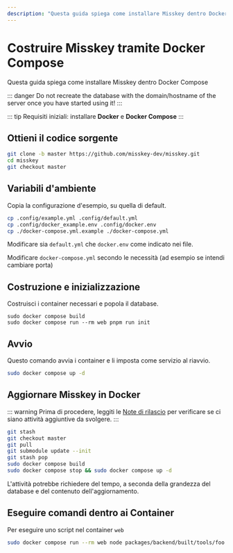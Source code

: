 ```yaml
---
description: "Questa guida spiega come installare Misskey dentro Docker"
---
```


# Costruire Misskey tramite Docker Compose

Questa guida spiega come installare Misskey dentro Docker Compose

::: danger
Do not recreate the database with the domain/hostname of the server once you have started using it!
:::

::: tip
Requisiti iniziali: installare **Docker** e **Docker Compose**
:::

## Ottieni il codice sorgente

```sh
git clone -b master https://github.com/misskey-dev/misskey.git
cd misskey
git checkout master
```

## Variabili d'ambiente

Copia la configurazione d'esempio, su quella di default.

```sh
cp .config/example.yml .config/default.yml
cp .config/docker_example.env .config/docker.env
cp ./docker-compose.yml.example ./docker-compose.yml
```

Modificare sia `default.yml` che `docker.env` come indicato nei file.

Modificare `docker-compose.yml` secondo le necessità (ad esempio se intendi cambiare porta)

## Costruzione e inizializzazione

Costruisci i container necessari e popola il database.

```shell
sudo docker compose build
sudo docker compose run --rm web pnpm run init
```

## Avvio

Questo comando avvia i container e li imposta come servizio al riavvio.

```sh
sudo docker compose up -d
```

## Aggiornare Misskey in Docker

::: warning
Prima di procedere, leggiti le [Note di rilascio](https://github.com/misskey-dev/misskey/blob/master/CHANGELOG.md) per verificare se ci siano attività aggiuntive da svolgere.
:::

```sh
git stash
git checkout master
git pull
git submodule update --init
git stash pop
sudo docker compose build
sudo docker compose stop && sudo docker compose up -d
```

L'attività potrebbe richiedere del tempo, a seconda della grandezza del database e del contenuto dell'aggiornamento.

## Eseguire comandi dentro ai Container

Per eseguire uno script nel container `web`

```sh
sudo docker compose run --rm web node packages/backend/built/tools/foo bar
```
